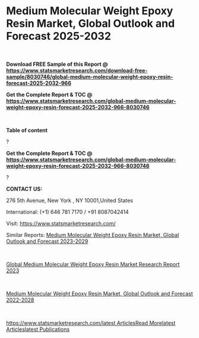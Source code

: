 <h1>Medium Molecular Weight Epoxy Resin Market, Global Outlook and Forecast 2025-2032</h1><br/><p><strong>Download FREE Sample of this Report @ <a href="https://www.statsmarketresearch.com/download-free-sample/8030746/global-medium-molecular-weight-epoxy-resin-forecast-2025-2032-966">https://www.statsmarketresearch.com/download-free-sample/8030746/global-medium-molecular-weight-epoxy-resin-forecast-2025-2032-966</a></strong></p>
 
 
 
 <div><b>Get the Complete Report & TOC @ <a href="https://www.statsmarketresearch.com/global-medium-molecular-weight-epoxy-resin-forecast-2025-2032-966-8030746">https://www.statsmarketresearch.com/global-medium-molecular-weight-epoxy-resin-forecast-2025-2032-966-8030746</a></b></div>
 
 
 
 <p><br />
 
 <b>Table of content</b></p>
 
 
 
 <p>? </p>
 
 
 
 <div><b>Get the Complete Report & TOC @ <a href="https://www.statsmarketresearch.com/global-medium-molecular-weight-epoxy-resin-forecast-2025-2032-966-8030746">https://www.statsmarketresearch.com/global-medium-molecular-weight-epoxy-resin-forecast-2025-2032-966-8030746</a></b></div>
 
 
 
 <p>? </p>
 
 
 
 <p><b>CONTACT US:</b><br />
 
 276 5th Avenue, New York , NY 10001,United States<br />
 
 International: (+1) 646 781 7170 / +91 8087042414<br />
 
 Visit: <a href="https://www.statsmarketresearch.com/">https://www.statsmarketresearch.com/</a><br />
 
 Similar Reports: <a href="https://www.statsmarketresearch.com/global-medium-molecular-weight-epoxy-resin-forecast-2025-2032-966-8030746">Medium Molecular Weight Epoxy Resin Market, Global Outlook and Forecast 2023-2029</a><br />
 
 <br />
 
 <a href="https://www.statsmarketresearch.com/global-medium-molecular-weight-epoxy-resin-forecast-2025-2032-966-8030746">Global Medium Molecular Weight Epoxy Resin Market Research Report 2023</a><br />
 
 <br />
 
 <a href="https://www.statsmarketresearch.com/global-medium-molecular-weight-epoxy-resin-forecast-2025-2032-966-8030746">Medium Molecular Weight Epoxy Resin Market, Global Outlook and Forecast 2022-2028</a><br />
 
 <br />
 
 <a href="https://gyeongbokgung.com">https://www.statsmarketresearch.com/</a><a href="https://hallyeomaritime.com">latest Articles</a><a href="https://jingwansa.com">Read More</a><a href="https://nguoiviet.jp/">latest Articles</a><a href="https://www.intelmarketresearch.com/">latest Publications</a></p>